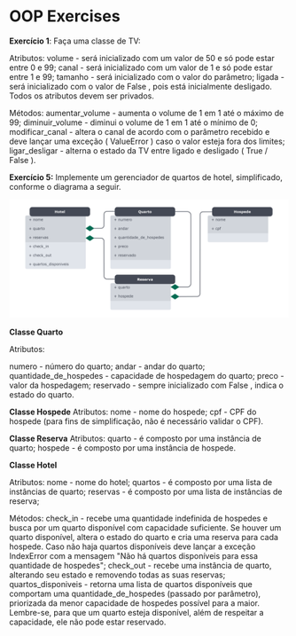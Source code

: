 # OOP Exercises

**Exercício 1**: Faça uma classe de TV:

Atributos:
volume - será inicializado com um valor de 50 e só pode estar entre 0 e 99;
canal - será inicializado com um valor de 1 e só pode estar entre 1 e 99;
tamanho - será inicializado com o valor do parâmetro;
ligada - será inicializado com o valor de False , pois está inicialmente desligado.
Todos os atributos devem ser privados.

Métodos:
aumentar_volume - aumenta o volume de 1 em 1 até o máximo de 99;
diminuir_volume - diminui o volume de 1 em 1 até o mínimo de 0;
modificar_canal - altera o canal de acordo com o parâmetro recebido e deve lançar uma exceção ( ValueError ) caso o valor esteja fora dos limites;
ligar_desligar - alterna o estado da TV entre ligado e desligado ( True / False ).


**Exercício 5:** Implemente um gerenciador de quartos de hotel, simplificado, conforme o diagrama a seguir.

![Hotel Diagram](./hotelDiagram.png)

**Classe Quarto**

Atributos:

numero - número do quarto;
andar - andar do quarto;
quantidade_de_hospedes - capacidade de hospedagem do quarto;
preco - valor da hospedagem;
reservado - sempre inicializado com False , indica o estado do quarto.

**Classe Hospede**
Atributos:
nome - nome do hospede;
cpf - CPF do hospede (para fins de simplificação, não é necessário validar o CPF).

**Classe Reserva**
Atributos:
quarto - é composto por uma instância de quarto;
hospede - é composto por uma instância de hospede.

**Classe Hotel**

Atributos:
nome - nome do hotel;
quartos - é composto por uma lista de instâncias de quarto;
reservas - é composto por uma lista de instâncias de reserva;

Métodos:
check_in - recebe uma quantidade indefinida de hospedes e busca por um quarto disponível com capacidade suficiente. Se houver um quarto disponível, altera o estado do quarto e cria uma reserva para cada hospede. Caso não haja quartos disponíveis deve lançar a exceção IndexError com a mensagem "Não há quartos disponíveis para essa quantidade de hospedes";
check_out - recebe uma instância de quarto, alterando seu estado e removendo todas as suas reservas;
quartos_disponiveis - retorna uma lista de quartos disponíveis que comportam uma quantidade_de_hospedes (passado por parâmetro), priorizada da menor capacidade de hospedes possível para a maior. Lembre-se, para que um quarto esteja disponível, além de respeitar a capacidade, ele não pode estar reservado.
